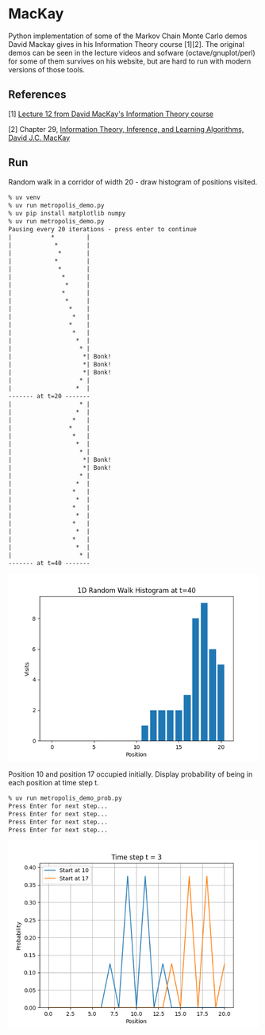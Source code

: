 MacKay
==============

Python implementation of some of the Markov Chain Monte Carlo demos David Mackay gives in his Information Theory course [1][2].
The original demos can be seen in the lecture videos and sofware (octave/gnuplot/perl) for some of them survives on his website, but are hard to run with modern versions of those tools.

References
----------

[1] [Lecture 12 from David MacKay's Information Theory course](https://videolectures.net/videos/mackay_course_12)

[2] Chapter 29, [Information Theory, Inference, and Learning Algorithms, David J.C. MacKay](https://www.inference.org.uk/mackay/Book.html)



Run
---

Random walk in a corridor of width 20 - draw histogram of positions visited.
```
% uv venv
% uv run metropolis_demo.py
% uv pip install matplotlib numpy
% uv run metropolis_demo.py
Pausing every 20 iterations - press enter to continue
|           *         |
|            *        |
|             *       |
|            *        |
|             *       |
|              *      |
|               *     |
|              *      |
|               *     |
|                *    |
|                 *   |
|                *    |
|                 *   |
|                  *  |
|                   * |
|                    *| Bonk!
|                    *| Bonk!
|                    *| Bonk!
|                   * |
|                  *  |
------- at t=20 -------
|                   * |
|                  *  |
|                 *   |
|                *    |
|                 *   |
|                  *  |
|                   * |
|                    *| Bonk!
|                    *| Bonk!
|                   * |
|                  *  |
|                 *   |
|                  *  |
|                 *   |
|                  *  |
|                 *   |
|                  *  |
|                 *   |
|                  *  |
|                   * |
------- at t=40 -------
```
![PNG](https://raw.githubusercontent.com/jesper-olsen/mackay/main/Assets/Figure_1.png)

Position 10 and position 17 occupied initially.
Display probability of being in each position at time step t.
```
% uv run metropolis_demo_prob.py
Press Enter for next step...
Press Enter for next step...
Press Enter for next step...
Press Enter for next step...
```
![PNG](https://raw.githubusercontent.com/jesper-olsen/mackay/main/Assets/Figure_2.png)
